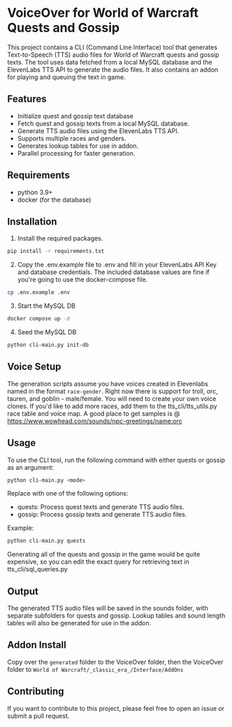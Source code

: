 # VoiceOver for World of Warcraft Quests and Gossip
This project contains a CLI (Command Line Interface) tool that generates Text-to-Speech (TTS) audio files for World of Warcraft quests and gossip texts. The tool uses data fetched from a local MySQL database and the ElevenLabs TTS API to generate the audio files. It also contains an addon for playing and queuing the text in game.

## Features
- Initialize quest and gossip text database
- Fetch quest and gossip texts from a local MySQL database.
- Generate TTS audio files using the ElevenLabs TTS API.
- Supports multiple races and genders.
- Generates lookup tables for use in addon.
- Parallel processing for faster generation.

## Requirements
- python 3.9+
- docker (for the database)

## Installation
1. Install the required packages.
```bash
pip install -r requirements.txt
```
2. Copy the .env.example file to .env and fill in your ElevenLabs API Key and database credentials. The included database values are fine if you're going to use the docker-compose file.
```bash
cp .env.example .env
```
3. Start the MySQL DB
```bash
docker compose up -d
```
4. Seed the MySQL DB
```bash
python cli-main.py init-db
```

## Voice Setup
The generation scripts assume you have voices created in Elevenlabs named in the format `race-gender`. Right now there is support for troll, orc, tauren, and goblin - male/female. You will need to create your own voice clones. If you'd like to add more races, add them to the tts_cli/tts_utils.py race table and voice map. A good place to get samples is @ https://www.wowhead.com/sounds/npc-greetings/name:orc 
## Usage
To use the CLI tool, run the following command with either quests or gossip as an argument:

```bash
python cli-main.py <mode>
```
Replace <mode> with one of the following options:

- quests: Process quest texts and generate TTS audio files.
- gossip: Process gossip texts and generate TTS audio files.  

Example:

```bash
python cli-main.py quests
```

Generating all of the quests and gossip in the game would be quite expensive, so you can edit the exact query for retrieving text in tts_cli/sql_queries.py
## Output
The generated TTS audio files will be saved in the sounds folder, with separate subfolders for quests and gossip. Lookup tables and sound length tables will also be generated for use in the addon. 

## Addon Install
Copy over the `generated` folder to the VoiceOver folder, then the VoiceOver folder to `World of Warcraft/_classic_era_/Interface/AddOns`
## Contributing
If you want to contribute to this project, please feel free to open an issue or submit a pull request.